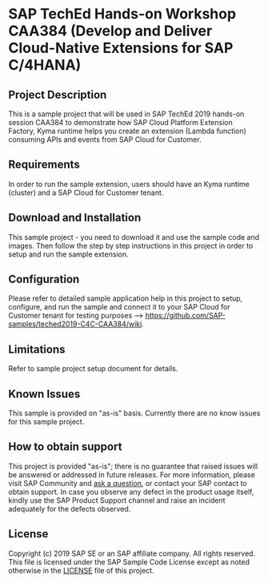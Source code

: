 # SAP TechEd Hands-on Workshop CAA384 (Develop and Deliver Cloud-Native Extensions for SAP C/4HANA)

## Project Description
This is a sample project that will be used in SAP TechEd 2019 hands-on session CAA384 to demonstrate how SAP Cloud Platform Extension Factory, Kyma runtime helps you create an extension (Lambda function) consuming APIs and events from SAP Cloud for Customer. 

## Requirements
In order to run the sample extension, users should have an Kyma runtime (cluster) and a SAP Cloud for Customer tenant.

## Download and Installation
This sample project - you need to download it and use the sample code and images. Then follow the step by step instructions in this project in order to setup and run the sample extension.

## Configuration
Please refer to detailed sample application help in this project to setup, configure, and run the sample and connect it to your SAP Cloud for Customer tenant for testing purposes --> https://github.com/SAP-samples/teched2019-C4C-CAA384/wiki.

## Limitations
Refer to sample project setup document for details.

## Known Issues
This sample is provided on "as-is" basis. Currently there are no know issues for this sample project.

## How to obtain support
This project is provided "as-is"; there is no guarantee that raised issues will be answered or addressed in future releases. For more information, please visit SAP Community and [ask a question](https://answers.sap.com/questions/ask.html), or contact your SAP contact to obtain support. In case you observe any defect in the product usage itself, kindly use the SAP Product Support channel and raise an incident adequately for the defects observed.

## License
Copyright (c) 2019 SAP SE or an SAP affiliate company. All rights reserved. 
This file is licensed under the SAP Sample Code License except as noted otherwise in the [LICENSE](LICENSE) file of this project.
 
